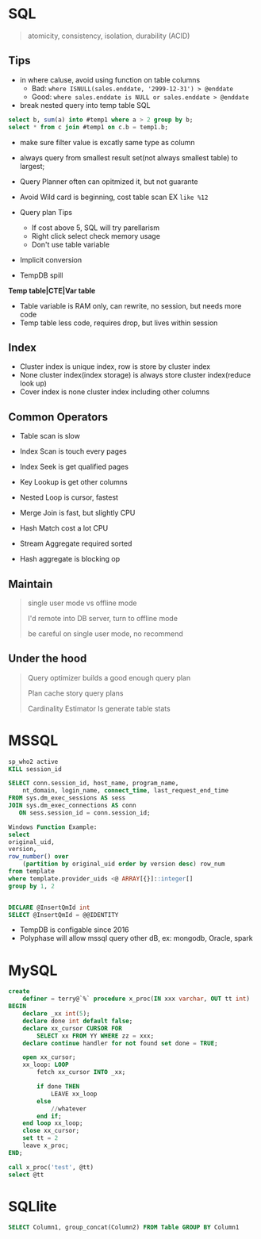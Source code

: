 # SQL
> atomicity, consistency, isolation, durability (ACID)

## Tips
- in where caluse, avoid using function on table columns
    - Bad: `where ISNULL(sales.enddate, '2999-12-31') > @enddate` 
    - Good: `where sales.enddate is NULL or sales.enddate > @enddate`
- break nested query into temp table SQL
```sql
select b, sum(a) into #temp1 where a > 2 group by b;
select * from c join #temp1 on c.b = temp1.b;
```
- make sure filter value is excatly same type as column
- always query from smallest result set(not always smallest table) to largest;
- Query Planner often can opitmized it, but not guarante

- Avoid Wild card is beginning, cost table scan EX `like %12`
- Query plan Tips
    - If cost above 5, SQL will try parellarism
    - Right click select check memory usage
    - Don't use table variable

- Implicit conversion
- TempDB spill


**Temp table|CTE|Var table**
- Table variable is RAM only, can rewrite, no session, but needs more code
- Temp table less code, requires drop, but lives within session


## Index
- Cluster index is unique index, row is store by cluster index
- None cluster index(index storage) is always store cluster index(reduce look up)
- Cover index is none cluster index including other columns


## Common Operators
- Table scan is slow
- Index Scan is touch every pages
- Index Seek is get qualified pages 
- Key Lookup is get other columns

- Nested Loop is cursor, fastest
- Merge Join is fast, but slightly CPU
- Hash Match cost a lot CPU

- Stream Aggregate required sorted
- Hash aggregate is blocking op

## Maintain
> single user mode vs offline mode
> 
> I'd remote into DB server, turn to offline mode
> 
> be careful on single user mode, no recommend


## Under the hood
> Query optimizer builds a good enough query plan
> 
> Plan cache story query plans
> 
> Cardinality Estimator Is generate table stats

# MSSQL

```sql
sp_who2 active
KILL session_id

SELECT conn.session_id, host_name, program_name,
    nt_domain, login_name, connect_time, last_request_end_time 
FROM sys.dm_exec_sessions AS sess
JOIN sys.dm_exec_connections AS conn
   ON sess.session_id = conn.session_id;

Windows Function Example:
select
original_uid,
version,
row_number() over
    (partition by original_uid order by version desc) row_num
from template
where template.provider_uids <@ ARRAY[{}]::integer[]
group by 1, 2


DECLARE @InsertQmId int
SELECT @InsertQmId = @@IDENTITY
```

- TempDB is configable since 2016
- Polyphase will allow mssql query other dB, ex: mongodb, Oracle, spark

# MySQL
```sql
create
    definer = terry@`%` procedure x_proc(IN xxx varchar, OUT tt int)
BEGIN
    declare _xx int(5);
    declare done int default false;
    declare xx_cursor CURSOR FOR
        SELECT xx FROM YY WHERE zz = xxx;
    declare continue handler for not found set done = TRUE;

    open xx_cursor;
    xx_loop: LOOP
        fetch xx_cursor INTO _xx;

        if done THEN
            LEAVE xx_loop
        else
            //whatever
        end if;
    end loop xx_loop;
    close xx_cursor;
    set tt = 2
    leave x_proc;
END;

call x_proc('test', @tt)
select @tt
```

# SQLlite
```sql
SELECT Column1, group_concat(Column2) FROM Table GROUP BY Column1
```